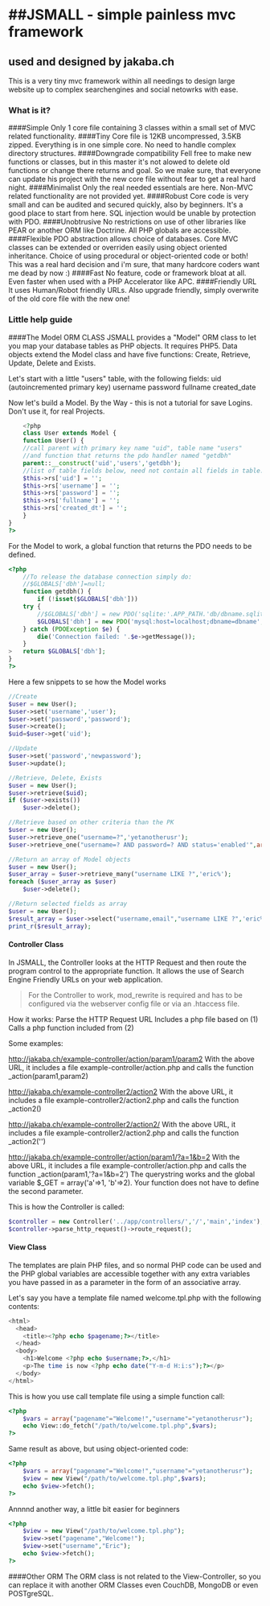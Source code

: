 ##JSMALL - simple painless mvc framework====================used and designed by jakaba.ch---------------------This is a very tiny mvc framework within all needingsto design large website up to complex searchengines andsocial netowrks with ease.### What is it?####SimpleOnly 1 core file containing 3 classes within a small set of MVC related functionality.####TinyCore file is 12KB uncompressed, 3.5KB zipped. Everything is in one simple core.No need to handle complex directory structures.####Downgrade compatibilityFell free to make new functions or classes, but in this master it's not alowed to delete old functionsor change there returns and goal. So we make sure, that everyone can update his project with the new core file withoutfear to get a real hard night.####MinimalistOnly the real needed essentials are here. Non-MVC related functionality are not provided yet.####RobustCore code is very small and can be audited and secured quickly, also by beginners. It's a good place to start from here.SQL injection would be unable by protection with PDO.####UnobtrusiveNo restrictions on use of other libraries like PEAR or another ORM like Doctrine.All PHP globals are accessible.####FlexiblePDO abstraction allows choice of databases.Core MVC classes can be extended or overriden easily using object oriented inheritance.Choice of using procedural or object-oriented code or both! This was a real hard decision and i'm sure,that many hardcore coders want me dead by now :)####FastNo feature, code or framework bloat at all.Even faster when used with a PHP Accelerator like APC.####Friendly URLIt uses Human/Robot friendly URLs.Also upgrade friendly, simply overwrite of the old core file with the new one!### Little help guide####The Model ORM CLASSJSMALL provides a "Model" ORM class to let you map your database tables as PHP objects. It requires PHP5.Data objects extend the Model class and have five functions: Create, Retrieve, Update, Delete and Exists.Let's start with a little "users" table, with the following fields: uid (autoincremented primary key)usernamepassword fullname created_dateNow let's build a Model. By the Way - this is not a tutorial for save Logins. Don't use it, for real Projects.```php	<?php	class User extends Model {	function User() {	//call parent with primary key name "uid", table name "users"	//and function that returns the pdo handler named "getdbh"	parent::__construct('uid','users','getdbh');	//list of table fields below, need not contain all fields in table.	$this->rs['uid'] = '';	$this->rs['username'] = '';	$this->rs['password'] = '';	$this->rs['fullname'] = '';	$this->rs['created_dt'] = '';	}}?>```For the Model to work, a global function that returns the PDO needs to be defined.```php<?php	//To release the database connection simply do:	//$GLOBALS['dbh']=null;	function getdbh() {		if (!isset($GLOBALS['dbh']))	try {		//$GLOBALS['dbh'] = new PDO('sqlite:'.APP_PATH.'db/dbname.sqlite');		$GLOBALS['dbh'] = new PDO('mysql:host=localhost;dbname=dbname', 'username', 'password');	} catch (PDOException $e) {		die('Connection failed: '.$e->getMessage());	}>	return $GLOBALS['dbh'];}?>```Here a few snippets to se how the Model works```php//Create$user = new User();$user->set('username','user');$user->set('password','password');$user->create();$uid=$user->get('uid');//Update$user->set('password','newpassword');$user->update();//Retrieve, Delete, Exists$user = new User();$user->retrieve($uid);if ($user->exists())	$user->delete();//Retrieve based on other criteria than the PK$user = new User();$user->retrieve_one("username=?",'yetanotherusr');$user->retrieve_one("username=? AND password=? AND status='enabled'",array('erickoh','123456'));//Return an array of Model objects$user = new User();$user_array = $user->retrieve_many("username LIKE ?",'eric%');foreach ($user_array as $user)	$user->delete();//Return selected fields as array$user = new User();$result_array = $user->select("username,email","username LIKE ?",'eric%');print_r($result_array);```#### Controller ClassIn JSMALL, the Controller looks at the HTTP Request and then route the program control to the appropriate function.It allows the use of Search Engine Friendly URLs on your web application.> For the Controller to work, mod_rewrite is required and has to be configured via the webserver config file or via an .htaccess file.How it works:Parse the HTTP Request URLIncludes a php file based on (1)Calls a php function included from (2)Some examples:http://jakaba.ch/example-controller/action/param1/param2With the above URL, it includes a file example-controller/action.php and calls the function _action(param1,param2)http://jakaba.ch/example-controller2/action2With the above URL, it includes a file example-controller2/action2.php and calls the function _action2()http://jakaba.ch/example-controller2/action2/With the above URL, it includes a file example-controller2/action2.php and calls the function _action2('')http://jakaba.ch/example-controller/action/param1/?a=1&b=2With the above URL, it includes a file example-controller/action.php and calls the function _action(param1,'?a=1&b=2')The querystring works and the global variable $_GET = array('a'=>1, 'b'=>2). Your function does not have to define the second parameter.This is how the Controller is called:```php$controller = new Controller('../app/controllers/','/','main','index'); $controller->parse_http_request()->route_request();```#### View ClassThe templates are plain PHP files, and so normal PHP code can be used and the PHP global variables are accessible together with any extra variables you have passed in as a parameter in the form of an associative array.Let's say you have a template file named welcome.tpl.php with the following contents:```php<html>  <head>    <title><?php echo $pagename;?></title>  </head>  <body>    <h1>Welcome <?php echo $username;?>,</h1>    <p>The time is now <?php echo date("Y-m-d H:i:s");?></p>  </body></html>```This is how you use call template file using a simple function call:```php<?php	$vars = array("pagename"="Welcome!","username"="yetanotherusr");	echo View::do_fetch("/path/to/welcome.tpl.php",$vars);?>```Same result as above, but using object-oriented code:```php<?php	$vars = array("pagename"="Welcome!","username"="yetanotherusr");	$view = new View("/path/to/welcome.tpl.php",$vars);	echo $view->fetch();?>```Annnnd another way, a little bit easier for beginners```php<?php	$view = new View("/path/to/welcome.tpl.php");	$view->set("pagename","Welcome!");	$view->set("username","Eric");	echo $view->fetch();?>```####Other ORMThe ORM class is not related to the View-Controller, so you can replace it with another ORM Classes even CouchDB, MongoDB or even POSTgreSQL.
